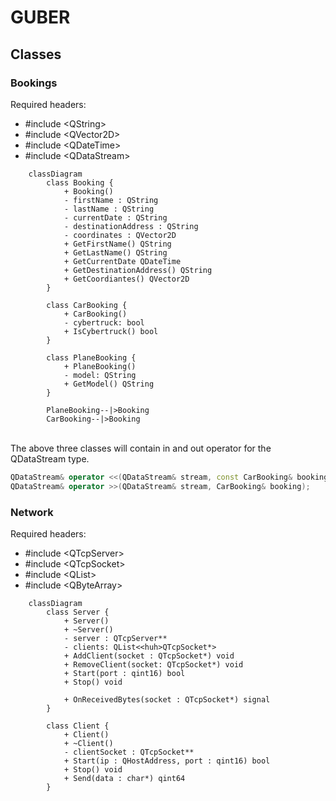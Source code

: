 # GUBER

## Classes
### Bookings
Required headers:
- #include <<huh>QString>
- #include <<huh>QVector2D>
- #include <<huh>QDateTime>
- #include <<huh>QDataStream>

```mermaid
    classDiagram
        class Booking {
            + Booking()
            - firstName : QString
            - lastName : QString
            - currentDate : QString
            - destinationAddress : QString
            - coordinates : QVector2D
            + GetFirstName() QString
            + GetLastName() QString
            + GetCurrentDate QDateTime
            + GetDestinationAddress() QString
            + GetCoordiantes() QVector2D
        }

        class CarBooking {
            + CarBooking()
            - cybertruck: bool
            + IsCybertruck() bool
        }

        class PlaneBooking {
            + PlaneBooking()
            - model: QString
            + GetModel() QString
        }

        PlaneBooking--|>Booking
        CarBooking--|>Booking
```
\
The above three classes will contain in and out operator for the QDataStream type.

```cpp
QDataStream& operator <<(QDataStream& stream, const CarBooking& booking);
QDataStream& operator >>(QDataStream& stream, CarBooking& booking);
```

### Network
Required headers:
- #include <<huh>QTcpServer>
- #include <<huh>QTcpSocket>
- #include <<huh>QList>
- #include <<huh>QByteArray>

```mermaid
    classDiagram
        class Server {
            + Server()
            + ~Server()
            - server : QTcpServer**
            - clients: QList<<huh>QTcpSocket*>
            + AddClient(socket : QTcpSocket*) void
            + RemoveClient(socket: QTcpSocket*) void
            + Start(port : qint16) bool
            + Stop() void

            + OnReceivedBytes(socket : QTcpSocket*) signal
        }

        class Client {
            + Client()
            + ~Client()
            - clientSocket : QTcpSocket**
            + Start(ip : QHostAddress, port : qint16) bool
            + Stop() void
            + Send(data : char*) qint64
        }
```
